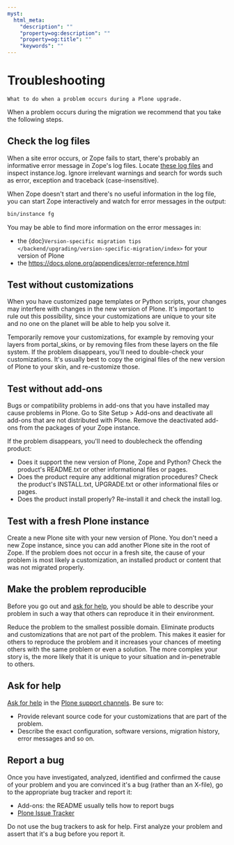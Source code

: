 ```yaml
---
myst:
  html_meta:
    "description": ""
    "property=og:description": ""
    "property=og:title": ""
    "keywords": ""
---
```


# Troubleshooting

```{admonition} Description
What to do when a problem occurs during a Plone upgrade.
```

When a problem occurs during the migration we recommend that you take the following steps.

## Check the log files

When a site error occurs, or Zope fails to start, there's probably an informative error message in Zope's log files.
Locate [these log files](https://plone.org/documentation/faq/plone-logs) and inspect instance.log.
Ignore irrelevant warnings and search for words such as error, exception and traceback (case-insensitive).

When Zope doesn't start and there's no useful information in the log file, you can start Zope interactively and watch for error messages in the output:

```bash
bin/instance fg
```

You may be able to find more information on the error messages in:

- the {doc}`Version-specific migration tips </backend/upgrading/version-specific-migration/index>` for your version of Plone
- the https://docs.plone.org/appendices/error-reference.html

## Test without customizations

When you have customized page templates or Python scripts, your changes may interfere with changes in the new version of Plone.
It's important to rule out this possibility, since your customizations are unique to your site and no one on the planet will be able to help you solve it.

Temporarily remove your customizations, for example by removing your layers from portal_skins, or by removing files from these layers on the file system.
If the problem disappears, you'll need to double-check your customizations.
It's usually best to copy the original files of the new version of Plone to your skin, and re-customize those.

## Test without add-ons

Bugs or compatibility problems in add-ons that you have installed may cause problems in Plone.
Go to Site Setup > Add-ons and deactivate all add-ons that are not distributed with Plone.
Remove the deactivated add-ons from the packages of your Zope instance.

If the problem disappears, you'll need to doublecheck the offending product:

- Does it support the new version of Plone, Zope and Python?
  Check the product's README.txt or other informational files or pages.
- Does the product require any additional migration procedures?
  Check the product's INSTALL.txt, UPGRADE.txt or other informational files or pages.
- Does the product install properly? Re-install it and check the install log.

## Test with a fresh Plone instance

Create a new Plone site with your new version of Plone.
You don't need a new Zope instance, since you can add another Plone site in the root of Zope.
If the problem does not occur in a fresh site, the cause of your problem is most likely a customization, an installed product or content that was not migrated properly.

## Make the problem reproducible

Before you go out and [ask for help](https://docs.plone.org/askforhelp.html), you should be able to describe your problem in such a way that others can reproduce it in their environment.

Reduce the problem to the smallest possible domain.
Eliminate products and customizations that are not part of the problem.
This makes it easier for others to reproduce the problem and it increases your chances of meeting others with the same problem or even a solution.
The more complex your story is, the more likely that it is unique to your situation and in-penetrable to others.

## Ask for help

[Ask for help](https://docs.plone.org/askforhelp.html) in the [Plone support channels](https://plone.org/support). Be sure to:

- Provide relevant source code for your customizations that are part of the problem.
- Describe the exact configuration, software versions, migration history, error messages and so on.

## Report a bug

Once you have investigated, analyzed, identified and confirmed the cause of your problem and you are convinced it's a bug (rather than an X-file), go to the appropriate bug tracker and report it:

- Add-ons: the README usually tells how to report bugs
- [Plone Issue Tracker](https://github.com/plone/Products.CMFPlone/issues)

Do not use the bug trackers to ask for help.
First analyze your problem and assert that it's a bug before you report it.
